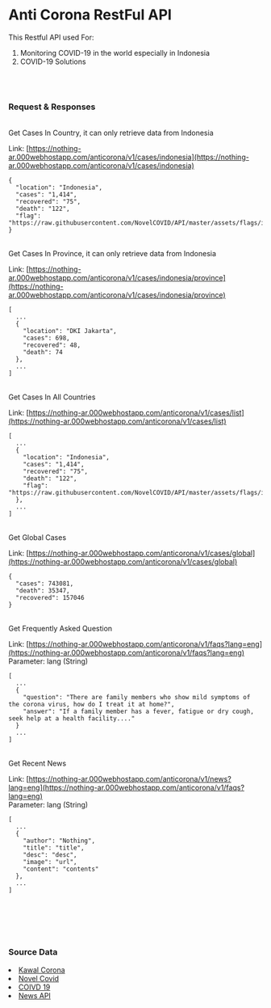 # Anti Corona RestFul API

This Restful API used For:

1. Monitoring COVID-19 in the world especially in Indonesia
2. COVID-19 Solutions

<br>
<br>

### Request & Responses

<br>
Get Cases In Country, it can only retrieve data from Indonesia

Link: [https://nothing-ar.000webhostapp.com/anticorona/v1/cases/indonesia](https://nothing-ar.000webhostapp.com/anticorona/v1/cases/indonesia)
```$xslt
{
  "location": "Indonesia",
  "cases": "1,414",
  "recovered": "75",
  "death": "122",
  "flag": "https://raw.githubusercontent.com/NovelCOVID/API/master/assets/flags/id.png"
}
```

<br>
Get Cases In Province, it can only retrieve data from Indonesia

Link: [https://nothing-ar.000webhostapp.com/anticorona/v1/cases/indonesia/province](https://nothing-ar.000webhostapp.com/anticorona/v1/cases/indonesia/province)
```$xslt
[
  ...
  {
    "location": "DKI Jakarta",
    "cases": 698,
    "recovered": 48,
    "death": 74
  },
  ...
]
```

<br>
Get Cases In All Countries

Link: [https://nothing-ar.000webhostapp.com/anticorona/v1/cases/list](https://nothing-ar.000webhostapp.com/anticorona/v1/cases/list)
```$xslt
[
  ...
  {
    "location": "Indonesia",
    "cases": "1,414",
    "recovered": "75",
    "death": "122",
    "flag": "https://raw.githubusercontent.com/NovelCOVID/API/master/assets/flags/id.png"
  },
  ...
]
```

<br>
Get Global Cases

Link: [https://nothing-ar.000webhostapp.com/anticorona/v1/cases/global](https://nothing-ar.000webhostapp.com/anticorona/v1/cases/global)
```$xslt
{
  "cases": 743081,
  "death": 35347,
  "recovered": 157046
}
```

<br>
Get Frequently Asked Question

Link: [https://nothing-ar.000webhostapp.com/anticorona/v1/faqs?lang=eng](https://nothing-ar.000webhostapp.com/anticorona/v1/faqs?lang=eng)
<br> 
Parameter: lang (String)
```$xslt
[
  ...
  {
    "question": "There are family members who show mild symptoms of the corona virus, how do I treat it at home?",
    "answer": "If a family member has a fever, fatigue or dry cough, seek help at a health facility...."
  }
  ...
]
```

<br>
Get Recent News

Link: [https://nothing-ar.000webhostapp.com/anticorona/v1/news?lang=eng](https://nothing-ar.000webhostapp.com/anticorona/v1/faqs?lang=eng)
<br> 
Parameter: lang (String)
```$xslt
[
  ...
  {
    "author": "Nothing",
    "title": "title",
    "desc": "desc",
    "image": "url",
    "content": "contents"
  },
  ...
]
```
<br></br>
<br></br>
### Source Data

<li><a href="https://kawalcorona.com">Kawal Corona</a></li>
<li><a href="https://github.com/novelcovid/api">Novel Covid</a></li>
<li><a href="https://www.covid19.go.id">COIVD 19</a></li>
<li><a href="https://https://newsapi.org/">News API</a></li>



